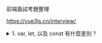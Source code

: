 前端面試考題整理

https://vue3js.cn/interview/

<details>

<summary>1. var, let, 以及 const 有什麼差別？</summary>

### You can add a header

You can add text within a collapsed section.

You can add an image or a code block, too.

```ruby
   puts "Hello World"
```

</details>
